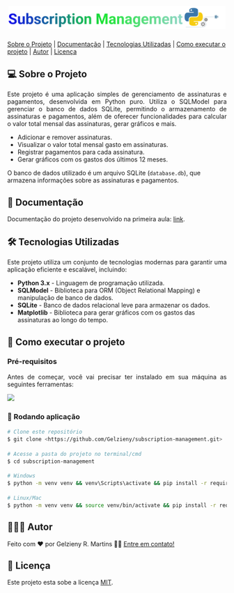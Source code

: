 <h1 align="center"> 
  <div>
    <img alt="Logo do python" title="#logo" src=".github/logo.svg" width="500"/>
  <div>
</h1>


<p align="center">

[Sobre o Projeto](#sobre-o-projeto) |
[Documentação](#documentação) |
[Tecnologias Utilizadas](#tecnologias-utilizadas) |
[Como executar o projeto](#como-executar-o-projeto) | 
[Autor](#autor) | 
[Licença](#licença)
</p>

## 💻 Sobre o Projeto

<p align="justify">
Este projeto é uma aplicação simples de gerenciamento de assinaturas e pagamentos, desenvolvida em Python puro. Utiliza o SQLModel para gerenciar o banco de dados SQLite, permitindo o armazenamento de assinaturas e pagamentos, além de oferecer funcionalidades para calcular o valor total mensal das assinaturas, gerar gráficos e mais.
</p>

- Adicionar e remover assinaturas.
- Visualizar o valor total mensal gasto em assinaturas.
- Registrar pagamentos para cada assinatura.
- Gerar gráficos com os gastos dos últimos 12 meses.

O banco de dados utilizado é um arquivo SQLite (`database.db`), que armazena informações sobre as assinaturas e pagamentos.

## 📝 Documentação

Documentação do projeto desenvolvido na primeira aula: [link](https://grizzly-amaranthus-f6a.notion.site/Projeto-1-Python-Puro-15b6cf8ea89f80c9a3e9d2882eed45e6).

## 🛠 Tecnologias Utilizadas

<p align="justify">Este projeto utiliza um conjunto de tecnologias modernas para garantir uma aplicação eficiente e escalável, incluindo:</p>

- **Python 3.x** - Linguagem de programação utilizada.
- **SQLModel** - Biblioteca para ORM (Object Relational Mapping) e manipulação de banco de dados.
- **SQLite** - Banco de dados relacional leve para armazenar os dados.
- **Matplotlib** - Biblioteca para gerar gráficos com os gastos das assinaturas ao longo do tempo.

## 🚀 Como executar o projeto

### Pré-requisitos

<p align="justify">Antes de começar, você vai precisar ter instalado em sua máquina as seguintes ferramentas:</p>

<a href="https://skillicons.dev">
  <img src="https://skillicons.dev/icons?i=git,python,vscode" />
</a>

### 🎲 Rodando aplicação

```bash
# Clone este repositório
$ git clone <https://github.com/Gelzieny/subscription-management.git>

# Acesse a pasta do projeto no terminal/cmd
$ cd subscription-management

# Windows
$ python -m venv venv && venv\Scripts\activate && pip install -r requirements.txt

# Linux/Mac
$ python -m venv venv && source venv/bin/activate && pip install -r requirements.txt
````



## 🧑🏻‍💻 Autor

Feito com ❤️ por Gelzieny R. Martins 👋🏽 [Entre em contato!](https://www.linkedin.com/in/gelzieny/)

## 📝 Licença

Este projeto esta sobe a licença [MIT](./LICENSE).
